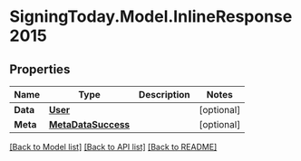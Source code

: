 
# SigningToday.Model.InlineResponse2015

## Properties

Name | Type | Description | Notes
------------ | ------------- | ------------- | -------------
**Data** | [**User**](User.md) |  | [optional] 
**Meta** | [**MetaDataSuccess**](MetaDataSuccess.md) |  | [optional] 

[[Back to Model list]](../README.md#documentation-for-models)
[[Back to API list]](../README.md#documentation-for-api-endpoints)
[[Back to README]](../README.md)

